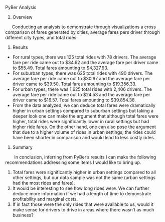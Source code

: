 ﻿
PyBer Analysis

1. Overview

`	`Conducting an analysis to demonstrate through visualizations a cross comparison  of fares generated by cities, average fares pers driver through different city types, and total rides. 

1. Results
- For rural types, there was 125 total rides with 78 drivers. The average fare per ride came out to $34.62 and the average fare per driver came to $55.49. Total fares amounting to $4,327.93.
- For suburban types, there was 625 total rides with 490 drivers. The average fare per ride came out to $30.97 and the average fare per driver came to $39.50. Total fares amounting to $19,356.33.
- For urban types, there was 1,625 total rides with 2,406 drivers. The average fare per ride came out to $24.53 and the average fare per driver came to $16.57. Total fares amounting to $39.854.38.
- From the data analyzed, we can deduce total fares were dramatically higher in urban settings compared to suburban settings but taking a deeper look one can make the argument that although total fares were higher, total rides were significantly lower in rural settings but had higher ride fares. On the other hand, one can also pose the argument that due to a higher volume of rides in urban settings, the rides could have been shorter in comparison and would lead to less costly rides. 

1. Summary

`	 `In conclusion, inferring from PyBer’s results I can make the following recommendations addressing some items I would like to bring up.

1. Total fares were significantly higher in urban settings compared to all other settings, but our data sample was not the same (urban settings had the most rides and fares).
1. It would be interesting to see how long rides were. We can further deduce more information if we had a length of time to demonstrate profitability and marginal costs. 
1. If in fact those were the only rides that were available to us, would it make sense for drivers to drive in areas where there wasn’t as much business? 

